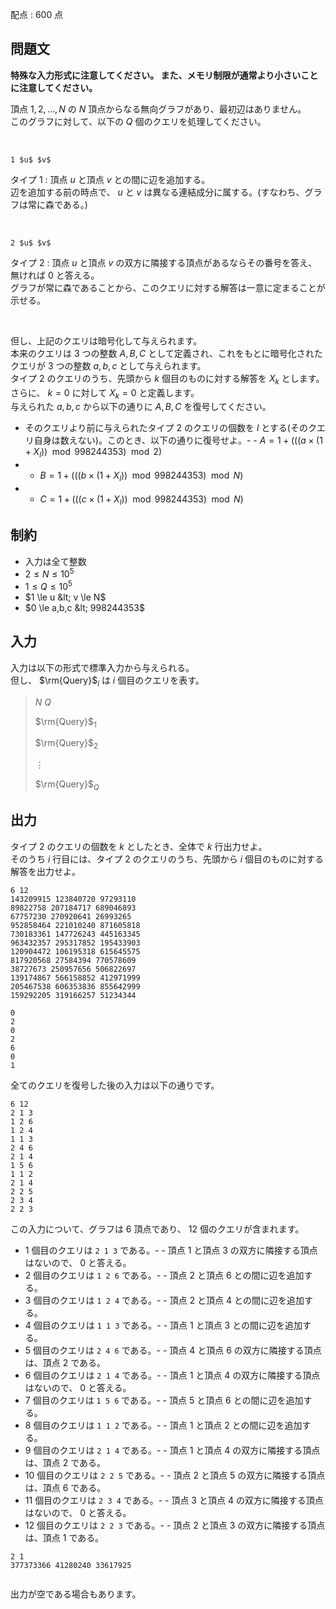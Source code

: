 配点 : $600$ 点

## 問題文

**特殊な入力形式に注意してください。 また、メモリ制限が通常より小さいことに注意してください。**

頂点 $1,2,\dots,N$ の $N$ 頂点からなる無向グラフがあり、最初辺はありません。<br>
このグラフに対して、以下の $Q$ 個のクエリを処理してください。  

<br>

```plain
1 $u$ $v$
```

タイプ $1$ : 頂点 $u$ と頂点 $v$ との間に辺を追加する。<br>
辺を追加する前の時点で、 $u$ と $v$ は異なる連結成分に属する。(すなわち、グラフは常に森である。)

<br>

```plain
2 $u$ $v$
```

タイプ $2$ : 頂点 $u$ と頂点 $v$ の双方に隣接する頂点があるならその番号を答え、無ければ $0$ と答える。<br>
グラフが常に森であることから、このクエリに対する解答は一意に定まることが示せる。

<br>

但し、上記のクエリは暗号化して与えられます。<br>
本来のクエリは $3$ つの整数 $A,B,C$ として定義され、これをもとに暗号化されたクエリが $3$ つの整数 $a,b,c$ として与えられます。<br>
タイプ $2$ のクエリのうち、先頭から $k$ 個目のものに対する解答を $X_k$ とします。 さらに、 $k = 0$ に対して $X_k = 0$ と定義します。<br>
与えられた $a,b,c$ から以下の通りに $A,B,C$ を復号してください。  

- そのクエリより前に与えられたタイプ $2$ のクエリの個数を $l$ とする(そのクエリ自身は数えない)。このとき、以下の通りに復号せよ。-   - $A = 1 + (((a \times (1+X_l)) \mod 998244353) \mod 2)$
-   - $B = 1 + (((b \times (1+X_l)) \mod 998244353) \mod N)$
-   - $C = 1 + (((c \times (1+X_l)) \mod 998244353) \mod N)$

## 制約

- 入力は全て整数
- $2 \le N \le 10^5$
- $1 \le Q \le 10^5$
- $1 \le u &lt; v \le N$
- $0 \le a,b,c &lt; 998244353$

## 入力

入力は以下の形式で標準入力から与えられる。<br>
但し、 $\rm{Query}$$_i$ は $i$ 個目のクエリを表す。

> $N$ $Q$
> 
> $\rm{Query}$$_1$
> 
> $\rm{Query}$$_2$
> 
> $\vdots$
> 
> $\rm{Query}$$_Q$

## 出力

タイプ $2$ のクエリの個数を $k$ としたとき、全体で $k$ 行出力せよ。<br>
そのうち $i$ 行目には、タイプ $2$ のクエリのうち、先頭から $i$ 個目のものに対する解答を出力せよ。

```input1
6 12
143209915 123840720 97293110
89822758 207184717 689046893
67757230 270920641 26993265
952858464 221010240 871605818
730183361 147726243 445163345
963432357 295317852 195433903
120904472 106195318 615645575
817920568 27584394 770578609
38727673 250957656 506822697
139174867 566158852 412971999
205467538 606353836 855642999
159292205 319166257 51234344
```

```output1
0
2
0
2
6
0
1
```

全てのクエリを復号した後の入力は以下の通りです。

```output1
6 12
2 1 3
1 2 6
1 2 4
1 1 3
2 4 6
2 1 4
1 5 6
1 1 2
2 1 4
2 2 5
2 3 4
2 2 3
```

この入力について、グラフは $6$ 頂点であり、 $12$ 個のクエリが含まれます。

- $1$ 個目のクエリは `2 1 3` である。-   - 頂点 $1$ と頂点 $3$ の双方に隣接する頂点はないので、 $0$ と答える。
- $2$ 個目のクエリは `1 2 6` である。-   - 頂点 $2$ と頂点 $6$ との間に辺を追加する。
- $3$ 個目のクエリは `1 2 4` である。-   - 頂点 $2$ と頂点 $4$ との間に辺を追加する。
- $4$ 個目のクエリは `1 1 3` である。-   - 頂点 $1$ と頂点 $3$ との間に辺を追加する。
- $5$ 個目のクエリは `2 4 6` である。-   - 頂点 $4$ と頂点 $6$ の双方に隣接する頂点は、頂点 $2$ である。
- $6$ 個目のクエリは `2 1 4` である。-   - 頂点 $1$ と頂点 $4$ の双方に隣接する頂点はないので、 $0$ と答える。
- $7$ 個目のクエリは `1 5 6` である。-   - 頂点 $5$ と頂点 $6$ との間に辺を追加する。
- $8$ 個目のクエリは `1 1 2` である。-   - 頂点 $1$ と頂点 $2$ との間に辺を追加する。
- $9$ 個目のクエリは `2 1 4` である。-   - 頂点 $1$ と頂点 $4$ の双方に隣接する頂点は、頂点 $2$ である。
- $10$ 個目のクエリは `2 2 5` である。-   - 頂点 $2$ と頂点 $5$ の双方に隣接する頂点は、頂点 $6$ である。
- $11$ 個目のクエリは `2 3 4` である。-   - 頂点 $3$ と頂点 $4$ の双方に隣接する頂点はないので、 $0$ と答える。
- $12$ 個目のクエリは `2 2 3` である。-   - 頂点 $2$ と頂点 $3$ の双方に隣接する頂点は、頂点 $1$ である。

```input2
2 1
377373366 41280240 33617925
```

```output2

```

出力が空である場合もあります。